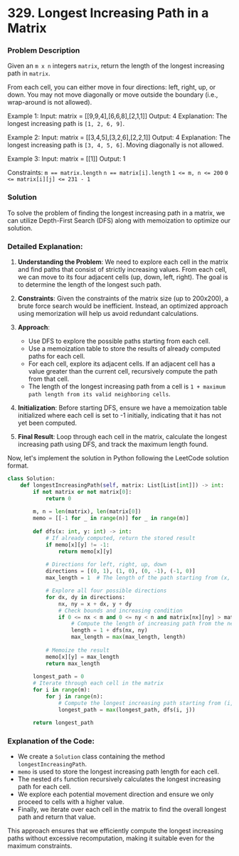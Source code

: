 # 329. Longest Increasing Path in a Matrix

### Problem Description 
Given an `m x n` integers `matrix`, return the length of the longest increasing path in `matrix`.

From each cell, you can either move in four directions: left, right, up, or down. You may not move diagonally or move outside the boundary (i.e., wrap-around is not allowed).


Example 1:
Input: matrix = [[9,9,4],[6,6,8],[2,1,1]]
Output: 4
Explanation: The longest increasing path is `[1, 2, 6, 9]`.


Example 2:
Input: matrix = [[3,4,5],[3,2,6],[2,2,1]]
Output: 4
Explanation: The longest increasing path is `[3, 4, 5, 6]`. Moving diagonally is not allowed.


Example 3:
Input: matrix = [[1]]
Output: 1

Constraints:
`m == matrix.length`
`n == matrix[i].length`
`1 <= m, n <= 200`
`0 <= matrix[i][j] <= 231 - 1`

### Solution 
 To solve the problem of finding the longest increasing path in a matrix, we can utilize Depth-First Search (DFS) along with memoization to optimize our solution.

### Detailed Explanation:

1. **Understanding the Problem**: We need to explore each cell in the matrix and find paths that consist of strictly increasing values. From each cell, we can move to its four adjacent cells (up, down, left, right). The goal is to determine the length of the longest such path.

2. **Constraints**: Given the constraints of the matrix size (up to 200x200), a brute force search would be inefficient. Instead, an optimized approach using memorization will help us avoid redundant calculations.

3. **Approach**:
   - Use DFS to explore the possible paths starting from each cell.
   - Use a memoization table to store the results of already computed paths for each cell.
   - For each cell, explore its adjacent cells. If an adjacent cell has a value greater than the current cell, recursively compute the path from that cell.
   - The length of the longest increasing path from a cell is `1 + maximum path length from its valid neighboring cells`.

4. **Initialization**: Before starting DFS, ensure we have a memoization table initialized where each cell is set to -1 initially, indicating that it has not yet been computed.

5. **Final Result**: Loop through each cell in the matrix, calculate the longest increasing path using DFS, and track the maximum length found.

Now, let's implement the solution in Python following the LeetCode solution format.



```python
class Solution:
    def longestIncreasingPath(self, matrix: List[List[int]]) -> int:
        if not matrix or not matrix[0]:
            return 0
        
        m, n = len(matrix), len(matrix[0])
        memo = [[-1 for _ in range(n)] for _ in range(m)]
        
        def dfs(x: int, y: int) -> int:
            # If already computed, return the stored result
            if memo[x][y] != -1:
                return memo[x][y]
            
            # Directions for left, right, up, down
            directions = [(0, 1), (1, 0), (0, -1), (-1, 0)]
            max_length = 1  # The length of the path starting from (x, y)

            # Explore all four possible directions
            for dx, dy in directions:
                nx, ny = x + dx, y + dy
                # Check bounds and increasing condition
                if 0 <= nx < m and 0 <= ny < n and matrix[nx][ny] > matrix[x][y]:
                    # Compute the length of increasing path from the neighbor
                    length = 1 + dfs(nx, ny)
                    max_length = max(max_length, length)
            
            # Memoize the result
            memo[x][y] = max_length
            return max_length
        
        longest_path = 0
        # Iterate through each cell in the matrix
        for i in range(m):
            for j in range(n):
                # Compute the longest increasing path starting from (i, j)
                longest_path = max(longest_path, dfs(i, j))

        return longest_path

```

### Explanation of the Code:
- We create a `Solution` class containing the method `longestIncreasingPath`.
- `memo` is used to store the longest increasing path length for each cell.
- The nested `dfs` function recursively calculates the longest increasing path for each cell.
- We explore each potential movement direction and ensure we only proceed to cells with a higher value.
- Finally, we iterate over each cell in the matrix to find the overall longest path and return that value.

This approach ensures that we efficiently compute the longest increasing paths without excessive recomputation, making it suitable even for the maximum constraints.

